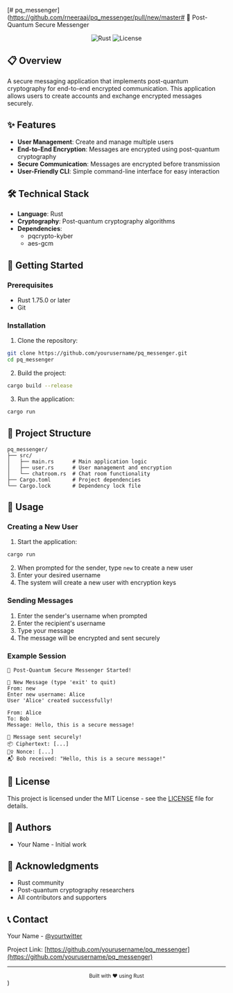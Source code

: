 [# pq_messenger](https://github.com/rneeraaj/pq_messenger/pull/new/master# 🚀 Post-Quantum Secure Messenger

<div align="center">
  <img src="https://img.shields.io/badge/Rust-1.75.0-orange" alt="Rust">
  <img src="https://img.shields.io/badge/License-MIT-yellow.svg" alt="License">
</div>

## 📋 Overview

A secure messaging application that implements post-quantum cryptography for end-to-end encrypted communication. This application allows users to create accounts and exchange encrypted messages securely.

## ✨ Features

- **User Management**: Create and manage multiple users
- **End-to-End Encryption**: Messages are encrypted using post-quantum cryptography
- **Secure Communication**: Messages are encrypted before transmission
- **User-Friendly CLI**: Simple command-line interface for easy interaction

## 🛠️ Technical Stack

- **Language**: Rust
- **Cryptography**: Post-quantum cryptography algorithms
- **Dependencies**: 
  - pqcrypto-kyber
  - aes-gcm

## 🚀 Getting Started

### Prerequisites

- Rust 1.75.0 or later
- Git

### Installation

1. Clone the repository:
```bash
git clone https://github.com/yourusername/pq_messenger.git
cd pq_messenger
```

2. Build the project:
```bash
cargo build --release
```

3. Run the application:
```bash
cargo run
```

## 📁 Project Structure

```
pq_messenger/
├── src/
│   ├── main.rs      # Main application logic
│   ├── user.rs      # User management and encryption
│   └── chatroom.rs  # Chat room functionality
├── Cargo.toml       # Project dependencies
└── Cargo.lock       # Dependency lock file
```

## 🔧 Usage

### Creating a New User

1. Start the application:
```bash
cargo run
```

2. When prompted for the sender, type `new` to create a new user
3. Enter your desired username
4. The system will create a new user with encryption keys

### Sending Messages

1. Enter the sender's username when prompted
2. Enter the recipient's username
3. Type your message
4. The message will be encrypted and sent securely

### Example Session

```
🚀 Post-Quantum Secure Messenger Started!

🔁 New Message (type 'exit' to quit)
From: new
Enter new username: Alice
User 'Alice' created successfully!

From: Alice
To: Bob
Message: Hello, this is a secure message!

🔐 Message sent securely!
📦 Ciphertext: [...]
🕵️‍♀️ Nonce: [...]
📬 Bob received: "Hello, this is a secure message!"
```

## 📝 License

This project is licensed under the MIT License - see the [LICENSE](LICENSE) file for details.

## 👥 Authors

- Your Name - Initial work

## 🙏 Acknowledgments

- Rust community
- Post-quantum cryptography researchers
- All contributors and supporters

## 📞 Contact

Your Name - [@yourtwitter](https://twitter.com/yourtwitter)

Project Link: [https://github.com/yourusername/pq_messenger](https://github.com/yourusername/pq_messenger)

---

<div align="center">
  <sub>Built with ❤️ using Rust</sub>
</div> )
